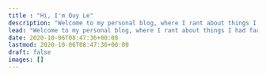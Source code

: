 ```yaml
---
title : "Hi, I'm Quy Le"
description: "Welcome to my personal blog, where I rant about things I had faced and learned in daily life. There will be both good and bullsh*t posts. You have been warned."
lead: "Welcome to my personal blog, where I rant about things I had faced and learned in daily life. There will be both good and bullsh*t posts. You have been warned."
date: 2020-10-06T08:47:36+00:00
lastmod: 2020-10-06T08:47:36+00:00
draft: false
images: []
---
```

